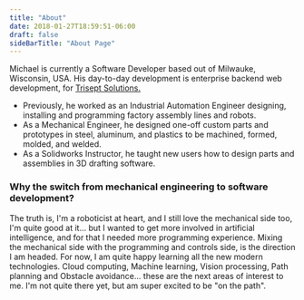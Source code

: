 ```yaml
---
title: "About"
date: 2018-01-27T18:59:51-06:00
draft: false
sideBarTitle: "About Page"
---
```



Michael is currently a Software Developer based out of Milwauke, Wisconsin, USA. His day-to-day development is enterprise backend web development, for [Trisept Solutions.](https://www.triseptsolutions.com/)

* Previously, he worked as an Industrial Automation Engineer designing, installing and programming factory assembly lines and robots.
* As a Mechanical Engineer, he designed one-off custom parts and prototypes in steel, aluminum, and plastics to be machined, formed, molded, and welded.
* As a Solidworks Instructor, he taught new users how to design parts and assemblies in 3D drafting software.


### Why the switch from mechanical engineering to software development? ###
The truth is, I'm a roboticist at heart, and I still love the mechanical side too, I'm quite good at it... but I wanted to get more involved in artificial intelligence, and for that I needed more programming experience. Mixing the mechanical side with the programming and controls side, is the direction I am headed. For now, I am quite happy learning all the new modern technologies. Cloud computing, Machine learning, Vision processing, Path planning and Obstacle avoidance... these are the next areas of interest to me. I'm not quite there yet, but am super excited to be "on the path".
		
		
		